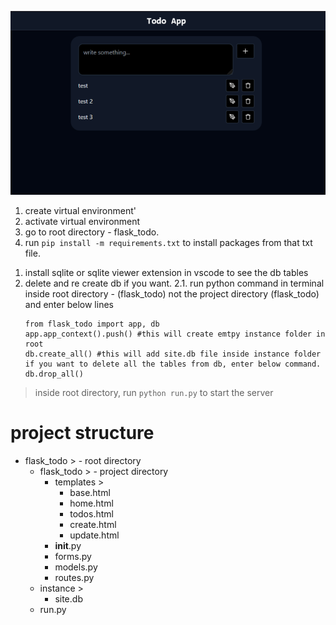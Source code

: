 ![alt text](https://github.com/ImOmkar/flask_todo/blob/master/todo.png "flask_todo")

1. create virtual environment'
2. activate virtual environment
3. go to root directory - flask_todo.
4. run `pip install -m requirements.txt` to install packages from that txt file.

<!-- skip, if you already know. -->
1. install sqlite or sqlite viewer extension in vscode to see the db tables
2. delete and re create db if you want.
    2.1. run python command in terminal inside root directory - (flask_todo) not the project directory (flask_todo) and enter below lines
    ```
    from flask_todo import app, db
    app.app_context().push() #this will create emtpy instance folder in root
    db.create_all() #this will add site.db file inside instance folder
    if you want to delete all the tables from db, enter below command.
    db.drop_all()
    ```
<!-- skip, if you already know. -->

>  inside root directory, run `python run.py` to start the server


# project structure
- flask_todo > - root directory
    - flask_todo > - project directory
        - templates >
            - base.html
            - home.html
            - todos.html
            - create.html
            - update.html
        - __init__.py
        - forms.py
        - models.py
        - routes.py
    - instance >
        - site.db
    - run.py



